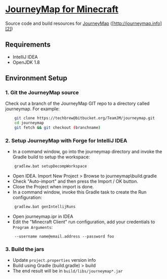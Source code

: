 # [JourneyMap for Minecraft][1]

Source code and build resources for [JourneyMap][2] ([http://journeymap.info][2])

## Requirements

* IntelliJ IDEA
* OpenJDK 1.8

## Environment Setup

### 1. Git the JourneyMap source

Check out a branch of the JourneyMap GIT repo to a directory called journeymap.  For example:

```sh
    git clone https://techbrew@bitbucket.org/TeamJM/journeymap.git
    cd journeymap
    git fetch && git checkout (branchname)
```

### 2. Setup JourneyMap with Forge for IntelliJ IDEA

* In a command window, go into the journeymap directory and invoke the Gradle build to setup the workspace:

```sh
    gradlew.bat setupDecompWorkspace
```

* Open IDEA. Import New Project > Browse to journeymap\build.gradle
* Check "Auto-import" and then press the Import / OK button.
* Close the Project when import is done.
* In a command window, invoke this Gradle task to create the Run configuration:

```sh
    gradlew.bat genIntellijRuns
```
* Open journeymap.ipr in IDEA
* Edit the "Minecraft Client" run configuration, add your credentials to `Program Arguments`: 

```
    --username name@email.address --password foo
```

### 3. Build the jars

* Update `project.properties` version info
* Build using Gradle (build.gradle) > build
* The end result will be in `build/libs/journeymap*.jar`

[1]: https://bitbucket.org/TeamJM/journeymap
[2]: http://journeymap.info